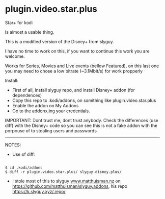# plugin.video.star.plus
Star+ for kodi

Is almost a usable thing.

This is a modified version of the Disney+ from slyguy.

I have no time to work on this, if you want to continue this work you are welcome.

Works for Series, Movies and Live events (bellow Featured), on this last one you may need to chose a low bitrate (~3.1Mbit/s) for work propperly

Install:
- First of all,  Install slyguy repo, and install Disney+ addon (for dependences)
- Copy this repo to .kodi/addons, on somithing like plugin.video.star.plus
- Enable the addon on My Addons
- Go to the addonx,ing your credentials.

IMPORTANT: Dont trust me, dont trust anybody. Check the differences (use diff) with the Disney+ code so you can see this is not a fake addon with the porpouse of to stealing users and passwords

---
NOTES:
- Use of diff:
<code>
$ cd .kodi/addons
$ diff -r plugin.video.star.plus/ slyguy.disney.plus/
</code>

- I stole most of this to slyguy www.matthuisman.nz on https://github.com/matthuisman/slyguy.addons, his repo https://k.slyguy.xyz/.repo/
